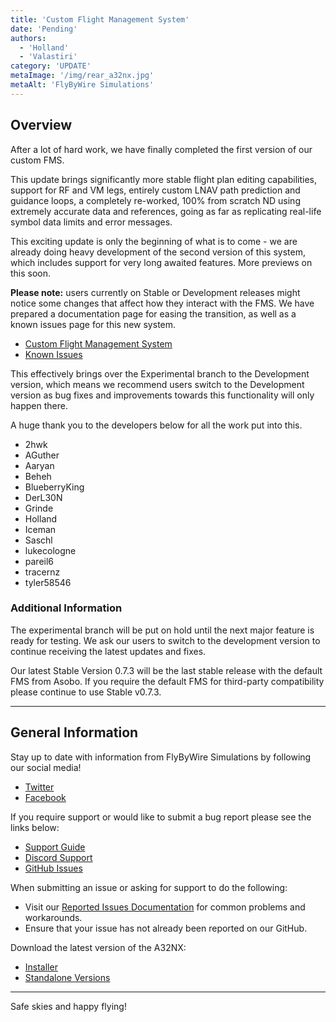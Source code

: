 ```yaml
---
title: 'Custom Flight Management System'
date: 'Pending'
authors:
  - 'Holland'
  - 'Valastiri'
category: 'UPDATE'
metaImage: '/img/rear_a32nx.jpg'
metaAlt: 'FlyByWire Simulations'
---
```


## Overview

After a lot of hard work, we have finally completed the first version of our custom FMS.

This update brings significantly more stable flight plan editing capabilities, support for RF and VM legs, entirely custom LNAV path prediction and guidance loops, a completely re-worked, 100% from scratch ND using extremely accurate data and references, going as far as replicating real-life symbol data limits and error messages.

This exciting update is only the beginning of what is to come - we are already doing heavy development of the second version of this system, which includes support for very long awaited features. More previews on this soon.

**Please note:** users currently on Stable or Development releases might notice some changes that affect how they interact with the FMS. We have prepared a documentation page for easing the transition, as well as a known issues page for this new system.

- [Custom Flight Management System](https://docs.flybywiresim.com/fbw-a32nx/feature-guides/cFMS/)
- [Known Issues](https://docs.flybywiresim.com/fbw-a32nx/feature-guides/cFMS/#known-issues)

This effectively brings over the Experimental branch to the Development version, which means we recommend users switch to the Development version as bug fixes and improvements towards this functionality will only happen there.

A huge thank you to the developers below for all the work put into this.

- 2hwk
- AGuther
- Aaryan
- Beheh
- BlueberryKing
- DerL30N
- Grinde
- Holland
- Iceman
- Saschl
- lukecologne
- pareil6
- tracernz
- tyler58546

### Additional Information

The experimental branch will be put on hold until the next major feature is ready for testing. We ask our users to switch to the development version to continue receiving the latest updates and fixes. 

Our latest Stable Version 0.7.3 will be the last stable release with the default FMS from Asobo. If you require the default FMS for third-party compatibility please continue to use Stable v0.7.3. 

---

## General Information

Stay up to date with information from FlyByWire Simulations by following our social media!

- [Twitter](https://twitter.com/FlyByWireSim)
- [Facebook](https://www.facebook.com/FlyByWireSimulations/)

If you require support or would like to submit a bug report please see the links below:

- [Support Guide](https://docs.flybywiresim.com/fbw-a32nx/support/)
- [Discord Support](https://discord.gg/flybywire)
- [GitHub Issues](https://github.com/flybywiresim/a32nx/issues/new/choose)

When submitting an issue or asking for support to do the following:

- Visit our [Reported Issues Documentation](https://docs.flybywiresim.com/fbw-a32nx/support/reported-issues/) for common problems and workarounds.
- Ensure that your issue has not already been reported on our GitHub.

Download the latest version of the A32NX:

- [Installer](https://api.flybywiresim.com/installer)
- [Standalone Versions](https://flybywiresim.com/a32nx/#download)

---

Safe skies and happy flying!